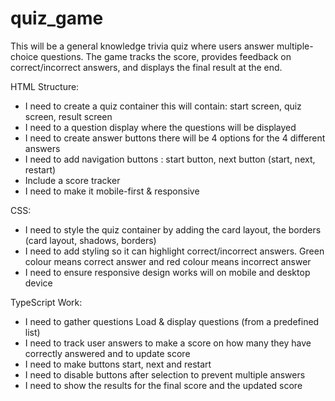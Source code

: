 # quiz_game
This will be a general knowledge trivia quiz where users answer multiple-choice questions. The game tracks the score, provides feedback on correct/incorrect answers, and displays the final result at the end.


HTML Structure:
- I need to create a quiz container this will contain: start screen, quiz screen, result screen 
- I need to a question display where the questions will be displayed 
- I need to create answer buttons there will be 4 options for the 4 different answers 
- I need to add navigation buttons : start button, next button (start, next, restart)
- Include a score tracker
- I need to make it mobile-first & responsive

CSS:
- I need to style the quiz container by adding the card layout, the borders (card layout, shadows, borders)
- I need to add styling so it can highlight correct/incorrect answers. Green colour means correct answer and red colour means incorrect answer  
- I need to ensure responsive design works will on mobile and desktop device 

TypeScript Work:
- I need to gather questions Load & display questions (from a predefined list)
- I need to track user answers to make a score on how many they have correctly answered and to update score  
- I need to make buttons start, next and restart 
- I need to disable buttons after selection to prevent multiple answers  
- I need to show the results for the final score and the updated score
